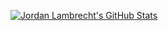 [![Jordan Lambrecht's GitHub Stats](https://github-readme-stats.vercel.app/api?username=jordanlambrecht&show_icons=true&theme=github_dark&hide_border=true)](https://github.com/jordanlambrecht)
